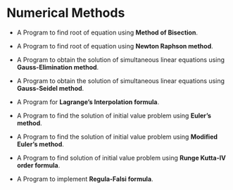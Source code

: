 # Numerical Methods

* A Program to find root of equation using **Method of Bisection**.
  
* A Program to find root of equation using **Newton Raphson method**.
  
* A Program to obtain the solution of simultaneous linear equations using **Gauss-Elimination method**.
  
* A Program to obtain the solution of simultaneous linear equations using **Gauss-Seidel method**.
  
* A Program for **Lagrange’s Interpolation formula**.
  
* A Program to find the solution of initial value problem using **Euler’s method**.
  
* A Program to find the solution of initial value problem using **Modified Euler’s method**.
  
* A Program to find solution of initial value problem using **Runge Kutta-IV order formula**.
  
* A Program to implement **Regula-Falsi formula**.


